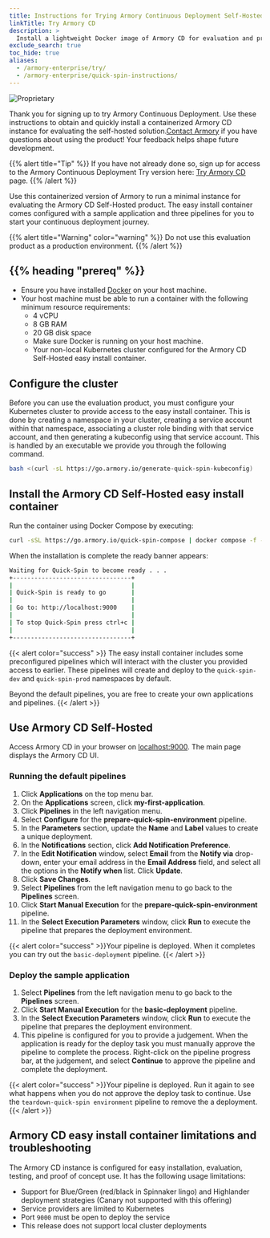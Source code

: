 ```yaml
---
title: Instructions for Trying Armory Continuous Deployment Self-Hosted
linkTitle: Try Armory CD
description: >
  Install a lightweight Docker image of Armory CD for evaluation and proofs of concept.
exclude_search: true
toc_hide: true
aliases:
  - /armory-enterprise/try/
  - /armory-enterprise/quick-spin-instructions/
---
```


![Proprietary](/images/proprietary.svg)

Thank you for signing up to try Armory Continuous Deployment. Use these instructions to obtain and quickly install a containerized Armory CD instance for evaluating the self-hosted solution.[Contact Armory](https://www.armory.io/contact-us/) if you have questions about using the product! Your feedback helps shape future development.

{{% alert title="Tip" %}}
If you have not already done so, sign up for access to the Armory Continuous Deployment Try version here: [Try Armory CD](https://armory2020dev.wpengine.com/quick-spin/) page.
{{% /alert %}}

Use this containerized version of Armory to run a minimal instance for evaluating the Armory CD Self-Hosted product. The easy install container comes configured with a sample application and three pipelines for you to start your continuous deployment journey.

{{% alert title="Warning" color="warning" %}}
Do not use this evaluation product as a production environment.
{{% /alert %}}
## {{% heading "prereq" %}}
* Ensure you have installed [Docker](https://docs.docker.com/get-docker/) on your host machine.
* Your host machine must be able to run a container with the following minimum resource requirements:
  * 4 vCPU
  * 8 GB RAM
  * 20 GB disk space
  * Make sure Docker is running on your host machine.
  * Your non-local Kubernetes cluster configured for the Armory CD Self-Hosted easy install container. 
## Configure the cluster
Before you can use the evaluation product, you must configure your Kubernetes cluster to provide access to the easy install container. This is done by creating a namespace in your cluster, creating a service account within that namespace, associating a cluster role binding with that service account, and then generating a kubeconfig using that service account.  This is handled by an executable we provide you through the following command.

   ```bash
   bash <(curl -sL https://go.armory.io/generate-quick-spin-kubeconfig)
   ```

## Install the Armory CD Self-Hosted easy install container
Run the container using Docker Compose by executing:

   ```bash
   curl -sSL https://go.armory.io/quick-spin-compose | docker compose -f - up
   ```
   When the installation is complete the ready banner appears:

   ```bash
   Waiting for Quick-Spin to become ready . . .
   +---------------------------------+
   |                                 |
   | Quick-Spin is ready to go       |
   |                                 |
   | Go to: http://localhost:9000    |
   |                                 |
   | To stop Quick-Spin press ctrl+c |
   |                                 |
   +---------------------------------+
   ```
{{< alert color="success" >}}
The easy install container includes some preconfigured pipelines which will interact with the cluster you provided access to earlier.  These pipelines will create and deploy to the `quick-spin-dev` and `quick-spin-prod` namespaces by default.  

Beyond the default pipelines, you are free to create your own applications and pipelines.
{{< /alert >}}
## Use Armory CD Self-Hosted
Access Armory CD in your browser on [localhost:9000](http://localhost:9000). The main page displays the Armory CD UI.
### Running the default pipelines
1. Click **Applications** on the top menu bar.
1. On the **Applications** screen, click **my-first-application**.
1. Click **Pipelines** in the left navigation menu.
1. Select **Configure** for the **prepare-quick-spin-environment** pipeline.
1. In the **Parameters** section, update the **Name** and **Label** values to create a unique deployment.
1. In the **Notifications** section, click **Add Notification Preference**.
1. In the **Edit Notification** window, select **Email** from the **Notify via** drop-down, enter your email address in the **Email Address** field, and select all the options in the **Notify when** list. Click **Update**.
1. Click **Save Changes**.
1.  Select **Pipelines** from the left navigation menu to go back to the **Pipelines** screen.
1. Click **Start Manual Execution** for the **prepare-quick-spin-environment** pipeline.
1. In the **Select Execution Parameters** window, click **Run** to execute the pipeline that prepares the deployment environment.

{{< alert color="success" >}}Your pipeline is deployed. When it completes you can try out the `basic-deployment` pipeline.
{{< /alert >}}

### Deploy the sample application
1.  Select **Pipelines** from the left navigation menu to go back to the **Pipelines** screen.
1. Click **Start Manual Execution** for the **basic-deployment** pipeline.
1. In the **Select Execution Parameters** window, click **Run** to execute the pipeline that prepares the deployment environment.
1. This pipeline is configured for you to provide a judgement. When the application is ready for the deploy task you must manually approve the pipeline to complete the process. Right-click on the pipeline progress bar, at the judgement, and select **Continue** to approve the pipeline and complete the deployment. 

{{< alert color="success" >}}Your pipeline is deployed. Run it again to see what happens when you do not approve the deploy task to continue. Use the `teardown-quick-spin environment` pipeline to remove the a deployment.
{{< /alert >}}

## Armory CD easy install container limitations and troubleshooting

The Armory CD instance is configured for easy installation, evaluation, testing, and proof of concept use. It has the following usage limitations:

- Support for Blue/Green (red/black in Spinnaker lingo) and Highlander        deployment strategies (Canary not supported with this offering)
- Service providers are limited to Kubernetes
- Port `9000` must be open to deploy the service
- This release does not support local cluster deployments